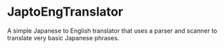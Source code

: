 # JaptoEngTranslator
A simple Japanese to English translator that uses a parser and scanner to translate very basic Japanese phrases.
